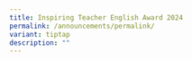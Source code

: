 ```yaml
---
title: Inspiring Teacher English Award 2024
permalink: /announcements/permalink/
variant: tiptap
description: ""
---
```

